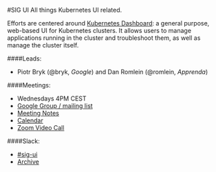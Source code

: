 #SIG UI
All things Kubernetes UI related.

Efforts are centered around [Kubernetes Dashboard](https://github.com/kubernetes/dashboard): a general purpose, web-based UI for Kubernetes clusters. It allows users to manage applications running in the cluster and troubleshoot them, as well as manage the cluster itself.


####Leads:
* Piotr Bryk (@bryk, _Google_) and Dan Romlein (@romlein, _Apprenda_)

####Meetings:
* Wednesdays 4PM CEST
* [Google Group / mailing list](https://groups.google.com/forum/#!forum/kubernetes-sig-ui)
* [Meeting Notes](https://docs.google.com/document/d/1PwHFvqiShLIq8ZpoXvE3dSUnOv1ts5BTtZ7aATuKd-E/edit?usp=sharing)
* [Calendar](https://calendar.google.com/calendar/embed?src=google.com_52lm43hc2kur57dgkibltqc6kc%40group.calendar.google.com&ctz=Europe/Warsaw)
* [Zoom Video Call](https://zoom.us/j/863303289)

####Slack:
* [#sig-ui](https://kubernetes.slack.com/messages/sig-ui/)
* [Archive](http://kubernetes.slackarchive.io/sig-ui/)
